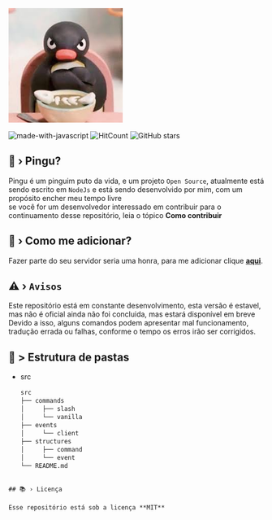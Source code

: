 ![](./assets/docs/pingu.png)



![made-with-javascript](https://img.shields.io/badge/Made%20with-JavaScript-1f425f.svg)
![HitCount](https://hits.dwyl.com/elo1lson/pingu.svg?style=flat-square)
![GitHub stars](https://badgen.net/github/stars/NaokiBot/Naoki)

## 🤔 › Pingu?

Pingu é um pinguim puto da vida, e  um projeto ``Open Source``, atualmente está sendo escrito em  `NodeJs` e está sendo desenvolvido por mim, com um propósito encher meu tempo livre<br>
se você for um desenvolvedor interessado em contribuir para o continuamento desse repositório, leia o tópico **Como contribuir**
## 🔗 › Como me adicionar?

Fazer parte do seu servidor seria uma honra, para me adicionar clique [**aqui**](https://www.xvideos.com).

## ⚠️ › ```Avisos```

Este repositório está em constante desenvolvimento, esta versão é estavel, mas não é oficial ainda não  foi concluida, mas estará disponível em breve<br>
Devido a isso, alguns comandos podem apresentar mal funcionamento, tradução errada ou falhas, conforme o tempo os erros irão ser corrigidos.

## 📁 > Estrutura de pastas

 - src
    ```
    src
    ├── commands
    │     ├── slash
    │     └── vanilla
    ├── events
    │     └── client
    ├── structures
    │     ├── command
    │     └── event
    └── README.md
```

## 📚 › Licença

Esse repositório está sob a licença **MIT**
